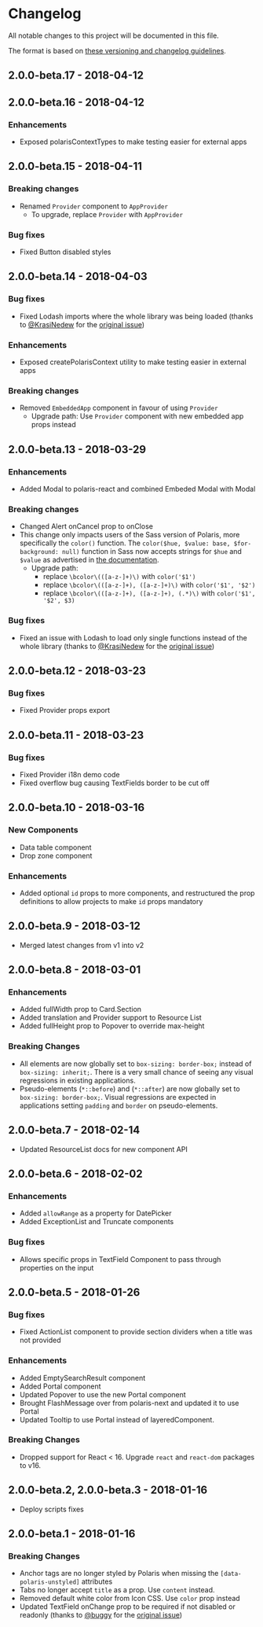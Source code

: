 # Changelog

All notable changes to this project will be documented in this file.

The format is based on [these versioning and changelog guidelines][changelog-guidelines].

<!-- ## Unreleased -->

## 2.0.0-beta.17 - 2018-04-12

## 2.0.0-beta.16 - 2018-04-12

### Enhancements

* Exposed polarisContextTypes to make testing easier for external apps

## 2.0.0-beta.15 - 2018-04-11

### Breaking changes

* Renamed `Provider` component to `AppProvider`
  * To upgrade, replace `Provider` with `AppProvider`

### Bug fixes

* Fixed Button disabled styles

## 2.0.0-beta.14 - 2018-04-03

### Bug fixes

* Fixed Lodash imports where the whole library was being loaded (thanks to [@KrasiNedew](https://github.com/KrasiNedew) for the [original issue](https://github.com/Shopify/polaris/issues/289))

### Enhancements

* Exposed createPolarisContext utility to make testing easier in external apps

### Breaking changes

* Removed `EmbeddedApp` component in favour of using `Provider`
  * Upgrade path: Use `Provider` component with new embedded app props instead

## 2.0.0-beta.13 - 2018-03-29

### Enhancements

* Added Modal to polaris-react and combined Embeded Modal with Modal

### Breaking changes

* Changed Alert onCancel prop to onClose
* This change only impacts users of the Sass version of Polaris, more specifically the `color()` function.
  The `color($hue, $value: base, $for-background: null)` function in Sass now accepts strings for `$hue` and `$value` as advertised in [the documentation](https://polaris.shopify.com/sassdoc/#undefined-function-color).
  * Upgrade path:
    * replace `\bcolor\(([a-z-]+)\)` with `color('$1')`
    * replace `\bcolor\(([a-z-]+), ([a-z-]+)\)` with `color('$1', '$2')`
    * replace `\bcolor\(([a-z-]+), ([a-z-]+), (.*)\)` with `color('$1', '$2', $3)`

### Bug fixes

* Fixed an issue with Lodash to load only single functions instead of the whole library (thanks to [@KrasiNedew](https://github.com/KrasiNedew) for the [original issue](https://github.com/Shopify/polaris/issues/283))

## 2.0.0-beta.12 - 2018-03-23

### Bug fixes

* Fixed Provider props export

## 2.0.0-beta.11 - 2018-03-23

### Bug fixes

* Fixed Provider i18n demo code
* Fixed overflow bug causing TextFields border to be cut off

## 2.0.0-beta.10 - 2018-03-16

### New Components

* Data table component
* Drop zone component

### Enhancements

* Added optional `id` props to more components, and restructured the prop definitions to allow projects to make `id` props mandatory

## 2.0.0-beta.9 - 2018-03-12

* Merged latest changes from v1 into v2

## 2.0.0-beta.8 - 2018-03-01

### Enhancements

* Added fullWidth prop to Card.Section
* Added translation and Provider support to Resource List
* Added fullHeight prop to Popover to override max-height

### Breaking Changes

* All elements are now globally set to `box-sizing: border-box;` instead of `box-sizing: inherit;`. There is a very small chance of seeing any visual regressions in existing applications.
* Pseudo-elements (`*::before`) and (`*::after`) are now globally set to `box-sizing: border-box;`. Visual regressions are expected in applications setting `padding` and `border` on pseudo-elements.

## 2.0.0-beta.7 - 2018-02-14

* Updated ResourceList docs for new component API

## 2.0.0-beta.6 - 2018-02-02

### Enhancements

* Added `allowRange` as a property for DatePicker
* Added ExceptionList and Truncate components

### Bug fixes

* Allows specific props in TextField Component to pass through properties on the input

## 2.0.0-beta.5 - 2018-01-26

### Bug fixes

* Fixed ActionList component to provide section dividers when a title was not provided

### Enhancements

* Added EmptySearchResult component
* Added Portal component
* Updated Popover to use the new Portal component
* Brought FlashMessage over from polaris-next and updated it to use Portal
* Updated Tooltip to use Portal instead of layeredComponent.

### Breaking Changes

* Dropped support for React < 16. Upgrade `react` and `react-dom` packages to v16.

## 2.0.0-beta.2, 2.0.0-beta.3 - 2018-01-16

* Deploy scripts fixes

## 2.0.0-beta.1 - 2018-01-16

### Breaking Changes

* Anchor tags are no longer styled by Polaris when missing the `[data-polaris-unstyled]` attributes
* Tabs no longer accept `title` as a prop. Use `content` instead.
* Removed default white color from Icon CSS. Use `color` prop instead
* Updated TextField onChange prop to be required if not disabled or readonly (thanks to [@buggy](https://github.com/buggy) for the [original issue](https://github.com/Shopify/polaris/issues/82))

[changelog-guidelines]: https://github.com/Shopify/polaris/blob/master/documentation/Versioning%20and%20changelog.md
